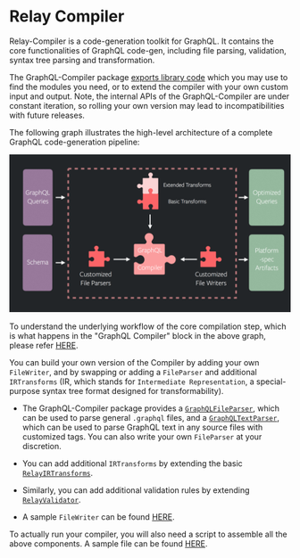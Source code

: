 # Relay Compiler

Relay-Compiler is a code-generation toolkit for GraphQL. It contains the core functionalities of GraphQL code-gen, including file parsing, validation, syntax tree parsing and transformation.

The GraphQL-Compiler package [exports library code](./GraphQLCompilerPublic.js) which you may use to find the modules you need, or to extend the compiler with your own custom input and output. Note, the internal APIs of the GraphQL-Compiler are under constant iteration, so rolling your own version may lead to incompatibilities with future releases.

The following graph illustrates the high-level architecture of a complete GraphQL code-generation pipeline:

![CodegenPipeline](https://github.com/facebook/relay/raw/master/packages/relay-compiler/docs/Architecture.png)

To understand the underlying workflow of the core compilation step, which is what happens in the "GraphQL Compiler" block in the above graph, please refer [HERE](./ARCHITECTURE.md).

You can build your own version of the Compiler by adding your own `FileWriter`, and by swapping or adding a `FileParser` and additional `IRTransforms` (IR, which stands for `Intermediate Representation`, a special-purpose syntax tree format designed for transformability).

* The GraphQL-Compiler package provides a [`GraphQLFileParser`](./core/GraphQLFileParser.js), which can be used to parse general `.graphql` files, and a [`GraphQLTextParser`](./core/GraphQLTextParser.js), which can be used to parse GraphQL text in any source files with customized tags. You can also write your own `FileParser` at your discretion.

* You can add additional `IRTransforms` by extending the basic [`RelayIRTransforms`](./core/RelayIRTransforms.js).

* Similarly, you can add additional validation rules by extending [`RelayValidator`](./core/RelayValidator.js).

* A sample `FileWriter` can be found [HERE](./codegen/RelayFileWriter.js).

To actually run your compiler, you will also need a script to assemble all the above components. A sample file can be found [HERE](./bin/RelayCompilerBin.js).
